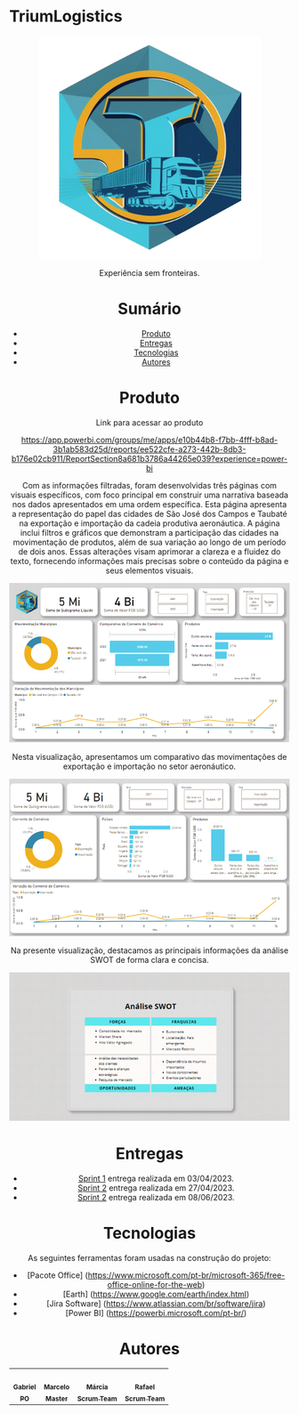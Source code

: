 ﻿# TriumLogistics


<div align="center">
  <img src="./Logo.png" height="400" width="400"/>
<p align="center">Experiência sem fronteiras.</p>


# Sumário
  
   * [Produto](#produto)
   * [Entregas](#entregas)
   * [Tecnologias](#tecnologias)
   * [Autores](#autores)
  

# Produto
Link para acessar ao produto
  
https://app.powerbi.com/groups/me/apps/e10b44b8-f7bb-4fff-b8ad-3b1ab583d25d/reports/ee522cfe-a273-442b-8db3-b176e02cb911/ReportSection8a681b3786a44265e039?experience=power-bi
  
Com as informações filtradas, foram desenvolvidas três páginas com visuais específicos, com foco principal em construir uma narrativa baseada nos dados apresentados em uma ordem específica.
Esta página apresenta a representação do papel das cidades de São José dos Campos e Taubaté na exportação e importação da cadeia produtiva aeronáutica. A página inclui filtros e gráficos que demonstram a participação das cidades na movimentação de produtos, além de sua variação ao longo de um período de dois anos.
Essas alterações visam aprimorar a clareza e a fluidez do texto, fornecendo informações mais precisas sobre o conteúdo da página e seus elementos visuais.

<div align="center">
  <img src="./Documents/Image1.png"/>

Nesta visualização, apresentamos um comparativo das movimentações de exportação e importação no setor aeronáutico.
    
<div align="center">
  <img src="./Documents/Image2.png"/>
  
Na presente visualização, destacamos as principais informações da análise SWOT de forma clara e concisa.
  
<div align="center">
  <img src="./Documents/Image3.png"/>
  
# Entregas

- [Sprint 1](https://github.com/Trium-Logistics/Trium-Logistics/tree/Sprint1) entrega realizada em 03/04/2023.
- [Sprint 2](https://github.com/Trium-Logistics/Trium-Logistics/tree/Sprint2) entrega realizada em 27/04/2023.
- [Sprint 2](https://github.com/Trium-Logistics/Trium-Logistics/tree/Sprint3) entrega realizada em 08/06/2023.

# Tecnologias

As seguintes ferramentas foram usadas na construção do projeto:

- [Pacote Office] (https://www.microsoft.com/pt-br/microsoft-365/free-office-online-for-the-web)
- [Earth] (https://www.google.com/earth/index.html)
- [Jira Software] (https://www.atlassian.com/br/software/jira)
- [Power BI] (https://powerbi.microsoft.com/pt-br/)


# Autores

<table align="center">
  <tr>
     <td align="center"><a href="https://github.com/Gabriel-Martins-Gazaneo"><img src="https://avatars.githubusercontent.com/u/128657389?v=4" width="100px;" alt=""/>        <br /><sub><b>Gabriel<br>PO</b></sub></a><br /><a href="https://github.com/marcelouchoas/Trium-Logistics" title="PO"></a></td>    
    <td align="center"><a href="https://github.com/marcelouchoas"><img src="https://avatars.githubusercontent.com/u/56437644?v=4" width="100px;" alt=""/><br /><sub>        <b>Marcelo<br>Master</b></sub></a><br /><a href="https://github.com/marcelouchoas/Trium-Logistics" title="Master"></a></td>
    <td align="center"><a href="https://github.com/marciasoaresa"><img src="https://avatars.githubusercontent.com/u/129190035?v=4" width="100px;" alt=""/><br /><sub>       <b>Márcia<br>Scrum Team</b></sub></a><br /><a href="https://github.com/marcelouchoas/Trium-Logistics" title="Scrum Team"></a></td>    
    <td align="center"><a href="https://github.com/rafaslivka"><img src="https://avatars.githubusercontent.com/u/129512938?v=4" width="100px;" alt=""/><br /><sub>          <b>Rafael<br>Scrum Team</b></sub></a><br /><a href="https://github.com/marcelouchoas/Trium-Logistics" title="Scrum Team"></a></td> 
</table>
